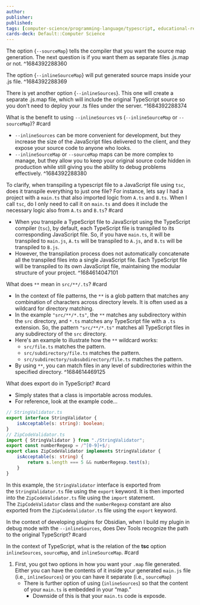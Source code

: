 ```yaml
---
author: 
publisher: 
published: 
tags: [computer-science/programming-language/typescript, educational-resource/typescript, study-note] 
cards-deck: Default::Computer Science
---
```


The option {`--sourceMap`} tells the compiler that you want the source map generation. The next question is if you want them as separate files .js.map or not.
^1684392288360

The option {`--inlineSourceMap`} will put generated source maps inside your .js file.
^1684392288369

There is yet another option {`--inlineSources`}. This one will create a separate .js.map file, which will include the original TypeScript source so you don't need to deploy your .ts files under the server.
^1684392288374

What is the benefit to using `--inlineSources` vs (`--inlineSourceMap` or `--sourceMap`)? #card 
- `--inlineSources` can be more convenient for development, but they increase the size of the JavaScript files delivered to the client, and they expose your source code to anyone who looks. 
- `--inlineSourceMap` or `--sourceMap` maps can be more complex to manage, but they allow you to keep your original source code hidden in production while still giving you the ability to debug problems effectively.
^1684392288380

To clarify, when transpiling a typescript file to a JavaScript file using `tsc`, does it transpile everything to just one file? For instance, lets say I had a project with a `main.ts` that also imported logic from `A.ts` and `B.ts`. When I call `tsc`, do I only need to call it on `main.ts` and does it include the necessary logic also from `A.ts` and `B.ts`? #card 
- When you transpile a TypeScript file to JavaScript using the TypeScript compiler (`tsc`), by default, each TypeScript file is transpiled to its corresponding JavaScript file. So, if you have `main.ts`, it will be transpiled to `main.js`, `A.ts` will be transpiled to `A.js`, and `B.ts` will be transpiled to `B.js`.
- However, the transpilation process does not automatically concatenate all the transpiled files into a single JavaScript file. Each TypeScript file will be transpiled to its own JavaScript file, maintaining the modular structure of your project.
^1684614047101

What does `**` mean in `src/**/.ts`? #card 
- In the context of file patterns, the `**` is a glob pattern that matches any combination of characters across directory levels. It is often used as a wildcard for directory matching.
- In the example `"src/**/*.ts"`, the `**` matches any subdirectory within the `src` directory, and `*.ts` matches any TypeScript file with a `.ts` extension. So, the pattern `"src/**/*.ts"` matches all TypeScript files in any subdirectory of the `src` directory.
- Here's an example to illustrate how the `**` wildcard works:
	- `src/file.ts` matches the pattern.
	- `src/subdirectory/file.ts` matches the pattern.
	- `src/subdirectory/subsubdirectory/file.ts` matches the pattern.
- By using `**`, you can match files in any level of subdirectories within the specified directory.
^1684614469125

What does export do in TypeScript? #card 
- Simply states that a class is importable across modules.
- For reference, look at the example code…
```typescript
// StringValidator.ts
export interface StringValidator {
    isAcceptable(s: string): boolean;
}
// ZipCodeValidator.ts
import { StringValidator } from "./StringValidator";
export const numberRegexp = /^[0-9]+$/;
export class ZipCodeValidator implements StringValidator {
    isAcceptable(s: string) {
        return s.length === 5 && numberRegexp.test(s);
    }
}
```
In this example, the `StringValidator` interface is exported from the `StringValidator.ts` file using the `export` keyword. It is then imported into the `ZipCodeValidator.ts` file using the `import` statement. The `ZipCodeValidator` class and the `numberRegexp` constant are also exported from the `ZipCodeValidator.ts` file using the `export` keyword.

In the context of developing plugins for Obsidian, when I build my plugin in debug mode with the `--inlineSources`, does Dev Tools recognize the path to the original TypeScript? #card 

In the context of TypeScript, what is the relation of the **tsc** option `inlineSources`, `sourceMap`, and `inlineSourceMap`. #card
1. First, you got two options in how you want your `.map` file generated. Either you can have the contents of it inside your generated `main.js` file (i.e., `inlineSources`) or you can have it separate (i.e., `sourceMap`)
	- There is further option of using (`inlineSources`) so that the content of your `main.ts` is embedded in your “map.”
		- Downside of this is that your `main.ts` code is exposde.

